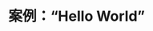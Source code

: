 案例：“Hello World”
===================================================================================
